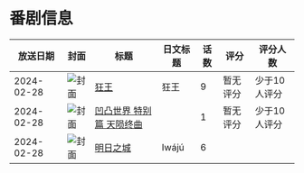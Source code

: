 # 番剧信息

|放送日期|封面|标题|日文标题|话数|评分|评分人数|
|---|---|---|---|---|---|---|
|2024-02-28|![封面](https://lain.bgm.tv/pic/cover/c/4e/e5/345831_pj551.jpg)|[狂王](https://bangumi.tv/subject/345831)|狂王|9|暂无评分|少于10人评分|
|2024-02-28|![封面](https://lain.bgm.tv/pic/cover/c/ec/a3/474880_LsyWl.jpg)|[凹凸世界 特别篇 天陨终曲](https://bangumi.tv/subject/474880)||1|暂无评分|少于10人评分|
|2024-02-28|![封面](https://lain.bgm.tv/pic/cover/c/c5/f9/484415_bBZ2b.jpg)|[明日之城](https://bangumi.tv/subject/484415)|Iwájú|6|||
